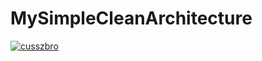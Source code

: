 # MySimpleCleanArchitecture
[![cusszbro](https://circleci.com/gh/cusszbro/MySimpleCleanArchitecture.svg?style=shield)](https://circleci.com/gh/cusszbro/MySimpleCleanArchitecture)
